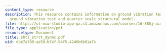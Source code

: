 ```yaml
---
content_type: resource
description: This resource contains information on ground vibration testing, horizontal
  ground vibration test and quarter scale structural model.
file: https://ol-ocw-studio-app-qa.s3.amazonaws.com/courses/16-885j-aircraft-systems-engineering-fall-2005/dbe7a789ae50b74f94f54246b6b01a7b_shtl_strct_dynmc.pdf
file_type: application/pdf
resourcetype: Document
title: shtl_strct_dynmc.pdf
uid: dbe7a789-ae50-b74f-94f5-4246b6b01a7b
---
```

